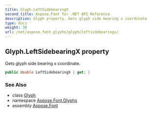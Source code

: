 ```yaml
---
title: Glyph.LeftSidebearingX
second_title: Aspose.Font for .NET API Reference
description: Glyph property. Gets glyph side bearing x coordinate
type: docs
weight: 30
url: /net/aspose.font.glyphs/glyph/leftsidebearingx/
---
```

## Glyph.LeftSidebearingX property

Gets glyph side bearing x coordinate.

```csharp
public double LeftSidebearingX { get; }
```

### See Also

* class [Glyph](../)
* namespace [Aspose.Font.Glyphs](../../glyph/)
* assembly [Aspose.Font](../../../)


